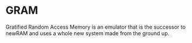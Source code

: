 # GRAM
Gratified Random Access Memory is an emulator that is the successor to newRAM and uses a whole new system made from the ground up.
